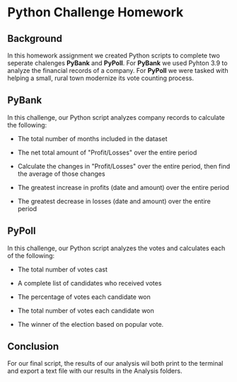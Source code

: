 # Python Challenge Homework

## Background

In this homework assignment we created Python scripts to complete two seperate chalenges **PyBank** and **PyPoll**. For **PyBank** we used Pyhton 3.9 to analyze the financial records of a company. For **PyPoll** we were tasked with helping a small, rural town modernize its vote counting process. 

## PyBank

In this challenge, our Python script analyzes company records to calculate the following:

  * The total number of months included in the dataset

  * The net total amount of "Profit/Losses" over the entire period

  * Calculate the changes in "Profit/Losses" over the entire period, then find the average of those changes

  * The greatest increase in profits (date and amount) over the entire period

  * The greatest decrease in losses (date and amount) over the entire period

## PyPoll

In this challenge, our Python script analyzes the votes and calculates each of the following:

  * The total number of votes cast

  * A complete list of candidates who received votes

  * The percentage of votes each candidate won

  * The total number of votes each candidate won

  * The winner of the election based on popular vote.

  ## Conclusion

For our final script, the results of our analysis wil both print to the terminal and export a text file with our results in the Analysis folders.